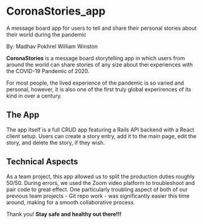 # CoronaStories_app
A message board app for users to tell and share their personal stories about their world during the pandemic

By:
Madhav Pokhrel
William Winston

**CoronaStories** is a message board storytelling app in which users from around the world can share stories of any size about thei experiences with the COVID-19 Pandemic of 2020. 

For most people, the lived experience of the pandemic is so varied and personal, however, it is also one of the first truly global experirences of its kind in over a century.

## The App

The app itself is a full CRUD app featuring a Rails API backend with a React client setup. Users can create a story entry, add it to the main page, edit the story, and delete the story, if they wish.

## Technical Aspects

As a team project, this app allowed us to split the production duties roughly 50/50. During errors, we used the Zoom video platform to troubleshoot and pair code to great effect. One particularly troubling aspect of both of our previous team projects - Git repo work - was significantly easier this time around, making for a smooth collaborative process.


Thank you! **Stay safe and healthy out there!!!**

